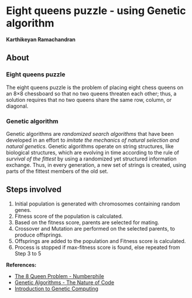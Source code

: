 # Eight queens puzzle - using Genetic algorithm
**Karthikeyan Ramachandran**

## About
### Eight queens puzzle
The eight queens puzzle is the problem of placing eight chess queens on an 8×8 chessboard so that no two queens threaten each other; thus, a solution requires that no two queens share the same row, column, or diagonal. 

### Genetic algorithm
Genetic algorithms are *randomized search algorithms* that have been developed in an effort to *imitate the mechanics of natural selection and natural genetics*. Genetic algorithms operate on string structures, like biological structures, which are evolving in time according to the rule of *survival of the fittest* by using a randomized yet structured information exchange. Thus, in every generation, a new set of strings is created, using parts of the fittest members of the old set. 

## Steps involved
1. Initial population is generated with chromosomes containing random genes.
2. Fitness score of the population is calculated.
3. Based on the fitness score, parents are selected for mating.
4. Crossover and Mutation are performed on the selected parents, to produce offsprings.
5. Offsprings are added to the population and Fitness score is calculated.
6. Process is stopped if max-fitness score is found, else repeated from Step 3 to 5

**References:**
* [The 8 Queen Problem - Numberphile](https://youtu.be/jPcBU0Z2Hj8)
* [Genetic Algorithms - The Nature of Code](https://www.youtube.com/playlist?list=PLRqwX-V7Uu6bJM3VgzjNV5YxVxUwzALHV)
* [Introduction to Genetic Computing](https://github.com/datasigntist/deeplearning/blob/master/Introduction_to_Genetic_Computing_2.ipynb)
